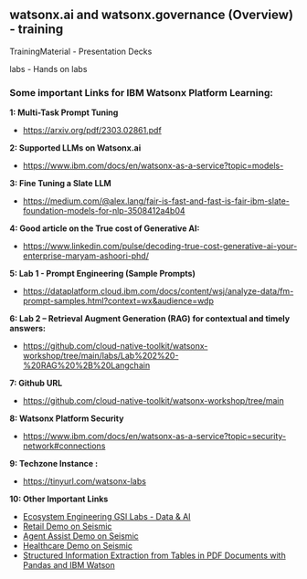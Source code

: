 ## watsonx.ai and watsonx.governance (Overview) - training

TrainingMaterial - Presentation Decks

labs - Hands on labs

### Some important Links for IBM Watsonx Platform Learning:

**1: Multi-Task Prompt Tuning**
- https://arxiv.org/pdf/2303.02861.pdf

**2: Supported LLMs on Watsonx.ai**
- https://www.ibm.com/docs/en/watsonx-as-a-service?topic=models-

**3: Fine Tuning a Slate LLM**
- https://medium.com/@alex.lang/fair-is-fast-and-fast-is-fair-ibm-slate-foundation-models-for-nlp-3508412a4b04

**4: Good article on the True cost of Generative AI:**
- https://www.linkedin.com/pulse/decoding-true-cost-generative-ai-your-enterprise-maryam-ashoori-phd/

**5: Lab 1 - Prompt Engineering (Sample Prompts)**
- https://dataplatform.cloud.ibm.com/docs/content/wsj/analyze-data/fm-prompt-samples.html?context=wx&audience=wdp

**6: Lab 2 – Retrieval Augment Generation (RAG) for contextual and timely answers:**
- https://github.com/cloud-native-toolkit/watsonx-workshop/tree/main/labs/Lab%202%20-%20RAG%20%2B%20Langchain

**7: Github URL**
- https://github.com/cloud-native-toolkit/watsonx-workshop/tree/main

**8: Watsonx Platform Security**
- https://www.ibm.com/docs/en/watsonx-as-a-service?topic=security-network#connections

**9: Techzone Instance :**
- https://tinyurl.com/watsonx-labs

**10: Other Important Links**
    
- [Ecosystem Engineering GSI Labs - Data & AI](https://ibm.seismic.com/Link/Content/DCM7pXFdVcbC9G7TFJJh2MPPcqgB)
- [Retail Demo on Seismic](https://ibm.seismic.com/Link/Content/DCM7pXFdVcbC9G7TFJJh2MPPcqgB#/?anchorId=19cb8cdd-6b49-4363-9770-97a24f3ff93d)
- [Agent Assist Demo on Seismic](https://ibm.seismic.com/Link/Content/DCM7pXFdVcbC9G7TFJJh2MPPcqgB#/?anchorId=bd3827ea-d6dd-4bf6-9315-bb9929254c1e)
- [Healthcare Demo on Seismic](https://ibm.seismic.com/Link/Content/DCM7pXFdVcbC9G7TFJJh2MPPcqgB#/?anchorId=efa2e7b3-f3eb-4a50-ada9-e1b92deaee17)
- [Structured Information Extraction from Tables in PDF Documents with Pandas and IBM Watson](https://medium.com/ibm-data-ai/structured-information-extraction-from-tables-in-pdf-documents-with-pandas-and-ibm-watson-fac302fd25bd)
  